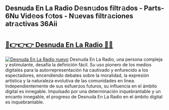 ## Desnuda En La Radio D𝚎sn𝚞dos filtr𝚊dos - Parts-6Nu Vid𝚎os f𝚘tos - N𝚞evas filtr𝚊ciones atr𝚊ctivas 36Aii

# <h2><a href="http://mb37pm.tromn.icu/?c=Desnuda+En+La+Radio">🔗👉👉👉 Desnuda En La Radio 🔗🔗</a></h2>

[![Desnuda En La Radio nuevo](https://i.imgur.com/pEAQMta.gif)](http://mb37pm.tromn.icu/?c=Desnuda+En+La+Radio)
Desnuda En La Radio, una persona compleja y estimulante, desafía la definición fácil. Su uso pionero de los medios digitales para la autorrepresentación ha cautivado y enfurecido a los espectadores, encendiendo debates sobre la moralidad, la expresión artística y la naturaleza evolutiva de las comunidades en línea. Independientemente de sus esfuerzos futuros, su influencia en el ámbito digital es innegable. Impulsado por una determinación inquebrantable y un encanto innegable, el progreso de Desnuda En La Radio en el ámbito digital es inquebrantable.
